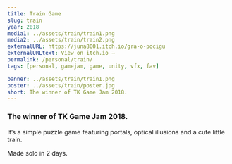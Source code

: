 ```yaml
---
title: Train Game
slug: train
year: 2018
media1: ../assets/train/train1.png
media2: ../assets/train/train2.png
externalURL: https://juna8001.itch.io/gra-o-pocigu
externalURLtext: View on itch.io →
permalink: /personal/train/
tags: [personal, gamejam, game, unity, vfx, fav]

banner: ../assets/train/train1.png
poster: ../assets/train/poster.jpg
short: The winner of TK Game Jam 2018.
---
```


### The winner of TK Game Jam 2018.

It’s a simple puzzle game featuring portals, optical illusions and a cute little train.

Made solo in 2 days.